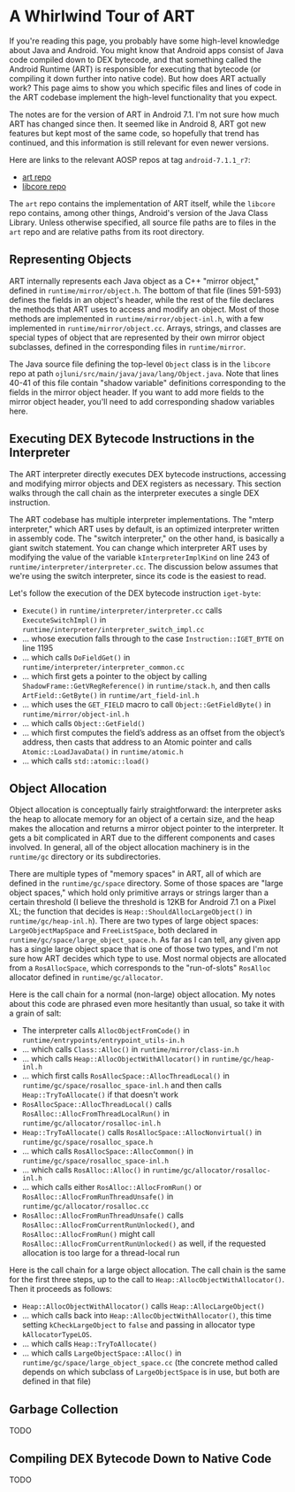 ﻿# A Whirlwind Tour of ART

If you're reading this page, you probably have some high-level knowledge about Java and Android. You might know that Android apps consist of Java code compiled down to DEX bytecode, and that something called the Android Runtime (ART) is responsible for executing that bytecode (or compiling it down further into native code). But how does ART actually work? This page aims to show you which specific files and lines of code in the ART codebase implement the high-level functionality that you expect.

The notes are for the version of ART in Android 7.1. I'm not sure how much ART has changed since then. It seemed like in Android 8, ART got new features but kept most of the same code, so hopefully that trend has continued, and this information is still relevant for even newer versions.

Here are links to the relevant AOSP repos at tag `android-7.1.1_r7`:

- [art repo](https://android.googlesource.com/platform/art/+/refs/tags/android-7.1.1_r57)
- [libcore repo](https://android.googlesource.com/platform/libcore/+/refs/tags/android-7.1.1_r57/)

The `art` repo contains the implementation of ART itself, while the `libcore` repo contains, among other things, Android's version of the Java Class Library. Unless otherwise specified, all source file paths are to files in the `art` repo and are relative paths from its root directory.

## Representing Objects

ART internally represents each Java object as a C++ "mirror object," defined in `runtime/mirror/object.h`. The bottom of that file (lines 591-593) defines the fields in an object's header, while the rest of the file declares the methods that ART uses to access and modify an object. Most of those methods are implemented in `runtime/mirror/object-inl.h`, with a few implemented in `runtime/mirror/object.cc`. Arrays, strings, and classes are special types of object that are represented by their own mirror object subclasses, defined in the corresponding files in `runtime/mirror`.

The Java source file defining the top-level `Object` class is in the `libcore` repo at path `ojluni/src/main/java/java/lang/Object.java`. Note that lines 40-41 of this file contain "shadow variable" definitions corresponding to the fields in the mirror object header. If you want to add more fields to the mirror object header, you'll need to add corresponding shadow variables here.

## Executing DEX Bytecode Instructions in the Interpreter

The ART interpreter directly executes DEX bytecode instructions, accessing and modifying mirror objects and DEX registers as necessary. This section walks through the call chain as the interpreter executes a single DEX instruction.

The ART codebase has multiple interpreter implementations. The "mterp interpreter," which ART uses by default, is an optimized interpreter written in assembly code. The "switch interpreter," on the other hand, is basically a giant switch statement. You can change which interpreter ART uses by modifying the value of the variable `kInterpreterImplKind` on line 243 of `runtime/interpreter/interpreter.cc`. The discussion below assumes that we're using the switch interpreter, since its code is the easiest to read.

Let's follow the execution of the DEX bytecode instruction `iget-byte`:

- `Execute()` in `runtime/interpreter/interpreter.cc` calls `ExecuteSwitchImpl()` in `runtime/interpreter/interpreter_switch_impl.cc`
- ... whose execution falls through to the case `Instruction::IGET_BYTE` on line 1195
- ... which calls `DoFieldGet()` in `runtime/interpreter/interpreter_common.cc`
- ... which first gets a pointer to the object by calling `ShadowFrame::GetVRegReference()` in `runtime/stack.h`, and then calls `ArtField::GetByte()` in `runtime/art_field-inl.h`
- ... which uses the `GET_FIELD` macro to call `Object::GetFieldByte()` in `runtime/mirror/object-inl.h`
- ... which calls `Object::GetField()`
- ... which first computes the field’s address as an offset from the object’s address, then casts that address to an Atomic pointer and calls `Atomic::LoadJavaData()` in `runtime/atomic.h`
- ... which calls `std::atomic::load()`

## Object Allocation

Object allocation is conceptually fairly straightforward: the interpreter asks the heap to allocate memory for an object of a certain size, and the heap makes the allocation and returns a mirror object pointer to the interpreter. It gets a bit complicated in ART due to the different components and cases involved. In general, all of the object allocation machinery is in the `runtime/gc` directory or its subdirectories.

There are multiple types of "memory spaces" in ART, all of which are defined in the `runtime/gc/space` directory. Some of those spaces are "large object spaces," which hold only primitive arrays or strings larger than a certain threshold (I believe the threshold is 12KB for Android 7.1 on a Pixel XL; the function that decides is `Heap::ShouldAllocLargeObject()` in `runtime/gc/heap-inl.h`). There are two types of large object spaces: `LargeObjectMapSpace` and `FreeListSpace`, both declared in `runtime/gc/space/large_object_space.h`. As far as I can tell, any given app has a single large object space that is one of those two types, and I'm not sure how ART decides which type to use. Most normal objects are allocated from a `RosAllocSpace`, which corresponds to the "run-of-slots" `RosAlloc` allocator defined in `runtime/gc/allocator`.

Here is the call chain for a normal (non-large) object allocation. My notes about this code are phrased even more hesitantly than usual, so take it with a grain of salt:

- The interpreter calls `AllocObjectFromCode()` in `runtime/entrypoints/entrypoint_utils-in.h`
- ... which calls `Class::Alloc()` in `runtime/mirror/class-in.h`
- ... which calls `Heap::AllocObjectWithAllocator()` in `runtime/gc/heap-inl.h`
- ... which first calls `RosAllocSpace::AllocThreadLocal()` in `runtime/gc/space/rosalloc_space-inl.h` and then calls `Heap::TryToAllocate()` if that doesn't work
- `RosAllocSpace::AllocThreadLocal()` calls `RosAlloc::AllocFromThreadLocalRun()` in `runtime/gc/allocator/rosalloc-inl.h`
- `Heap::TryToAllocate()` calls `RosAllocSpace::AllocNonvirtual()` in `runtime/gc/space/rosalloc_space.h`
- ... which calls `RosAllocSpace::AllocCommon()` in `runtime/gc/space/rosalloc_space-inl.h`
- ... which calls `RosAlloc::Alloc()` in `runtime/gc/allocator/rosalloc-inl.h`
- ... which calls either `RosAlloc::AllocFromRun()` or `RosAlloc::AllocFromRunThreadUnsafe()` in `runtime/gc/allocator/rosalloc.cc`
- `RosAlloc::AllocFromRunThreadUnsafe()` calls `RosAlloc::AllocFromCurrentRunUnlocked()`, and `RosAlloc::AllocFromRun()` might call `RosAlloc::AllocFromCurrentRunUnlocked()` as well, if the requested allocation is too large for a thread-local run

Here is the call chain for a large object allocation. The call chain is the same for the first three steps, up to the call to `Heap::AllocObjectWithAllocator()`. Then it proceeds as follows:

- `Heap::AllocObjectWithAllocator()` calls `Heap::AllocLargeObject()`
- ... which calls back into `Heap::AllocObjectWithAllocator()`, this time setting `kCheckLargeObject` to `false` and passing in allocator type `kAllocatorTypeLOS`.
- ... which calls `Heap::TryToAllocate()`
- ... which calls `LargeObjectSpace::Alloc()` in `runtime/gc/space/large_object_space.cc` (the concrete method called depends on which subclass of `LargeObjectSpace` is in use, but both are defined in that file)

## Garbage Collection

TODO

## Compiling DEX Bytecode Down to Native Code

TODO
